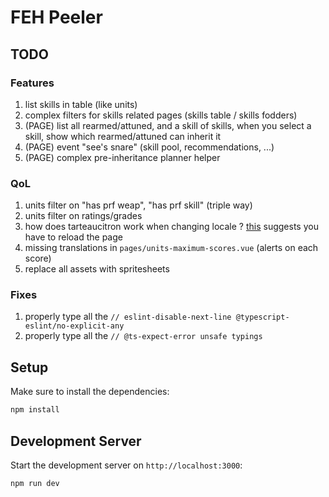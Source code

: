 # FEH Peeler

## TODO

### Features

1. list skills in table (like units)
1. complex filters for skills related pages (skills table / skills fodders)
1. (PAGE) list all rearmed/attuned, and a skill of skills, when you select a skill, show which rearmed/attuned can inherit it
1. (PAGE) event "see's snare" (skill pool, recommendations, ...)
1. (PAGE) complex pre-inheritance planner helper

### QoL

1. units filter on "has prf weap", "has prf skill" (triple way)
1. units filter on ratings/grades
1. how does tarteaucitron work when changing locale ? [this](https://github.com/AmauriC/tarteaucitron.js/issues/353#issuecomment-536913252) suggests you have to reload the page
1. missing translations in `pages/units-maximum-scores.vue` (alerts on each score)
1. replace all assets with spritesheets

### Fixes

1. properly type all the `// eslint-disable-next-line @typescript-eslint/no-explicit-any`
1. properly type all the `// @ts-expect-error unsafe typings`

## Setup

Make sure to install the dependencies:

```bash
npm install
```

## Development Server

Start the development server on `http://localhost:3000`:

```bash
npm run dev
```
